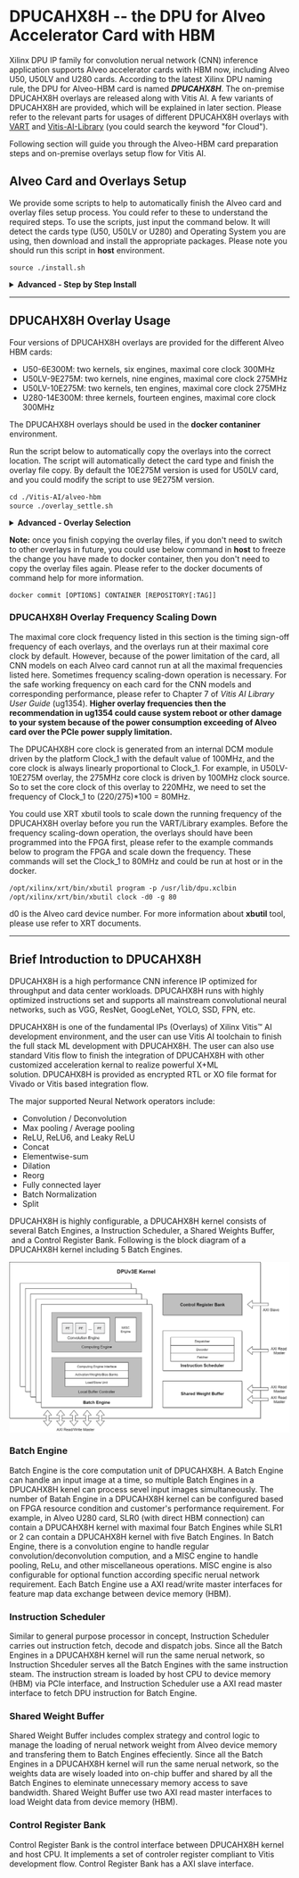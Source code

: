 # DPUCAHX8H -- the DPU for Alveo Accelerator Card with HBM

Xilinx DPU IP family for convolution nerual network (CNN) inference application supports Alveo accelerator cards with HBM now, including Alveo U50, U50LV and U280 cards. According to the latest Xilinx DPU naming rule, the DPU for Alveo-HBM card is named ***DPUCAHX8H***. The on-premise DPUCAHX8H overlays are released along with Vitis AI. A few variants of DPUCAHX8H are provided, which will be explained in later section. Please refer to the relevant parts for usages of different DPUCAHX8H overlays with [VART](../VART/README.md) and [Vitis-AI-Library](../Vitis-AI-Library/README.md) (you could search the keyword "for Cloud").

Following section will guide you through the Alveo-HBM card preparation steps and on-premise overlays setup flow for Vitis AI.

## Alveo Card and Overlays Setup

We provide some scripts to help to automatically finish the Alveo card and overlay files setup process. You could refer to these to understand the required steps. To use the scripts, just input the command below. It will detect the cards type (U50, U50LV or U280) and Operating System you are using, then download and install the appropriate packages. Please note you should run this script in **host** environment.

~~~
source ./install.sh
~~~

<details>
 <summary><b>Advanced - Step by Step Install</b></summary>

### Install XRT

Before you go through the next steps, please ensure the latest Xilinx runtime (XRT) is installed on your host, you can get XRT from these links:

CentOS/Redhat 7.4-7.7: [xrt_202010.2.6.655_7.4.1708-x86_64-xrt.rpm](https://www.xilinx.com/bin/public/openDownload?filename=xrt_202010.2.6.655_7.4.1708-x86_64-xrt.rpm)

Ubuntu 16.04: [xrt_202010.2.6.655_16.04-amd64-xrt.deb](https://www.xilinx.com/bin/public/openDownload?filename=xrt_202010.2.6.655_16.04-amd64-xrt.deb)

Ubuntu 18.04: [xrt_202010.2.6.655_18.04-amd64-xrt.deb](https://www.xilinx.com/bin/public/openDownload?filename=xrt_202010.2.6.655_18.04-amd64-xrt.deb)

### Install the Alveo Card Target Platform

#### Alveo U280 Card
For U280 card, DPUCAHX8H use the standard gen3x16 target platform released in the Xilinx website [U280 page](https://www.xilinx.com/products/boards-and-kits/alveo/u280). Please download and install the required gen3x4 target platform files.

CentOS/Redhat 7.4-7.7:
[xilinx-u280-xdma-201920.3-2789161.x86_64.rpm](https://www.xilinx.com/bin/public/openDownload?filename=xilinx-u280-xdma-201920.3-2789161.x86_64.rpm)

Ubuntu 16.04:
[xilinx-u280-xdma-201920.3-2789161_16.04.deb](https://www.xilinx.com/bin/public/openDownload?filename=xilinx-u280-xdma-201920.3-2789161_16.04.deb)

Ubuntu 18.04:
[xilinx-u280-xdma-201920.3-2789161_18.04.deb](https://www.xilinx.com/bin/public/openDownload?filename=xilinx-u280-xdma-201920.3-2789161_18.04.deb)

#### Alveo U50 Card
For U50 card, DPUCAHX8H use the gen3x4 version target platform instead of the standard gen3x16 platform. Please download and install the required gen3x4 target platform files.

CentOS/Redhat 7.4-7.7:
[Xilinx-u50-gen3x4-xdma-2-202010.1-2902115-noarch_rpm.tar.gz](https://www.xilinx.com/bin/public/openDownload?filename=Xilinx-u50-gen3x4-xdma-2-202010.1-2902115-noarch_rpm.tar.gz)

Ubuntu 16.04:
[Xilinx-u50-gen3x4-xdma-2-202010.1-2902115-16.04_deb.tar.gz](https://www.xilinx.com/bin/public/openDownload?filename=Xilinx-u50-gen3x4-xdma-2-202010.1-2902115-16.04_deb.tar.gz)

Ubuntu 18.04:
[Xilinx-u50-gen3x4-xdma-2-202010.1-2902115-16.04_deb.tar.gz](https://www.xilinx.com/bin/public/openDownload?filename=Xilinx-u50-gen3x4-xdma-2-202010.1-2902115-18.04_deb.tar.gz)


#### Alveo U50LV Card

For U50LV card, DPUCAHX8H use the gen3x4 version target platform instead of the standard gen3x16 platform. Please download and install the required gen3x4 target platform files.

CentOS/Redhat 7.4-7.7:
[Xilinx-u50lv-gen3x4-xdma-2-202010.1-2902115-noarch_rpm.tar.gz](https://www.xilinx.com/bin/public/openDownload?filename=Xilinx-u50lv-gen3x4-xdma-2-202010.1-2902115-noarch_rpm.tar.gz)

Ubuntu 16.04:
[Xilinx-u50lv-gen3x4-xdma-2-202010.1-2902115-16.04_deb.tar.gz](https://www.xilinx.com/bin/public/openDownload?filename=Xilinx-u50lv-gen3x4-xdma-2-202010.1-2902115-16.04_deb.tar.gz)

Ubuntu 18.04:
[Xilinx-u50lv-gen3x4-xdma-2-202010.1-2902115-16.04_deb.tar.gz](https://www.xilinx.com/bin/public/openDownload?filename=Xilinx-u50lv-gen3x4-xdma-2-202010.1-2902115-18.04_deb.tar.gz)


### Update the Alveo Card Flash
After you have downloaded and installed the platform files above, use following commands and cold reboot your machine to finished the setup.

For Alveo U280:
~~~
sudo /opt/xilinx/xrt/bin/xbmgmt flash --update --shell xilinx_u280_xdma_201920_3
~~~

For Alveo U50:
~~~
sudo /opt/xilinx/xrt/bin/xbmgmt flash --update --shell xilinx_u50_gen3x4_xdma_base_2
~~~

For Alveo U50LV:
~~~
sudo /opt/xilinx/xrt/bin/xbmgmt flash --update --shell xilinx_u50lv_gen3x4_xdma_base_2
~~~

### DPUCAHX8H Overlays Installation

Four kinds of DPUCAHX8H overlays are provided for different Alveo HBM card:
* U50-6E300M: two kernels, six engines, maximal core clock 300MHz
* U50LV-9E275M: two kernels, nine engines, maximal core clock 275MHz
* U50LV-10E275M: two kernels, ten engines, maximal core clock 275MHz
* U280-14E300M: three kernels, fourteen engines, maximal core clock 300MHz

#### Get and Decompress Overlays Tarball
In the host or docker, get to the shared Vitis AI git repository directory and use following commands to download and decompress the overlays tarball.

~~~
cd ./Vitis-AI/alveo-hbm
wget https://www.xilinx.com/bin/public/openDownload?filename=alveo_xclbin-1.2.1.tar.gz -O alveo_xclbin-1.2.1.tar.gz
tar xfz alveo_xclbin-1.2.1.tar.gz
~~~

</details>

---
## DPUCAHX8H Overlay Usage

Four versions of DPUCAHX8H overlays are provided for the different Alveo HBM cards:
* U50-6E300M: two kernels, six engines, maximal core clock 300MHz
* U50LV-9E275M: two kernels, nine engines, maximal core clock 275MHz
* U50LV-10E275M: two kernels, ten engines, maximal core clock 275MHz
* U280-14E300M: three kernels, fourteen engines, maximal core clock 300MHz

The DPUCAHX8H overlays should be used in the **docker contaniner** environment.

Run the script below to automatically copy the overlays into the correct location. The script will automatically detect the card type and finish the overlay file copy. By default the 10E275M version is used for U50LV card, and you could modify the script to use 9E275M version.

~~~
cd ./Vitis-AI/alveo-hbm
source ./overlay_settle.sh
~~~


<details>
 <summary><b>Advanced - Overlay Selection</b></summary>
 
###  Copy Overlay Files
Start the CPU or GPU docker, get into the shared Vitis AI git repository directory and use following command to copy the overlay files for different Alveo card. Please note everytime you start a new docker container, you should do this step.

For Alveo U50, use U50-6E300M overlay:
~~~
cd ./Vitis-AI/alveo-hbm
sudo cp alveo_xclbin-1.2.0/U50/6E300M/* /usr/lib
~~~

For Alveo U50LV, use U50LV-9E275M overlay:
~~~
cd ./Vitis-AI/alveo-hbm
sudo cp alveo_xclbin-1.2.0//U50lv/9E275M/* /usr/lib
~~~

For Alveo U50LV, use U50LV-10E275M overlay:
~~~
cd ./Vitis-AI/alveo-hbm
sudo cp alveo_xclbin-1.2.0//U50lv/10E275M/* /usr/lib
~~~

For Alveo U280, use U280-14E300M overlay:
~~~
cd ./Vitis-AI/alveo-hbm
sudo cp alveo_xclbin-1.2.0/U280/14E300M/* /usr/lib
~~~

</details>

**Note:** once you finish copying the overlay files, if you don't need to switch to other overlays in future, you could use below command in **host** to freeze the change you have made to docker container, then you don't need to copy the overlay files again. Please refer to the docker documents of command help for more information.

~~~
docker commit [OPTIONS] CONTAINER [REPOSITORY[:TAG]]
~~~


### DPUCAHX8H Overlay Frequency Scaling Down
The maximal core clock frequency listed in this section is the timing sign-off frequency of each overlays, and the overlays run at their maximal core clock by default. However, because of the power limitation of the card, all CNN models on each Alveo card cannot run at all the maximal frequencies listed here. Sometimes frequency scaling-down operation is necessary. For the safe working frequency on each card for the CNN models and corresponding performance, please refer to Chapter 7 of *Vitis AI Library User Guide* (ug1354). **Higher overlay frequencies then the recommendation in ug1354 could cause system reboot or other damage to your system because of the power consumption exceeding of Alveo card over the PCIe power supply limitation.**

The DPUCAHX8H core clock is generated from an internal DCM module driven by the platform Clock_1 with the default value of 100MHz, and the core clock is always linearly proportional to Clock_1. For example, in U50LV-10E275M overlay, the 275MHz core clock is driven by 100MHz clock source. So to set the core clock of this overlay to 220MHz, we need to set the frequency of Clock_1 to (220/275)*100 = 80MHz.

You could use XRT xbutil tools to scale down the running frequency of the DPUCAHX8H overlay before you run the VART/Library examples. Before the frequency scaling-down operation, the overlays should have been programmed into the FPGA first, please refer to the example commands below to program the FPGA and scale down the frequency. These commands will set the Clock_1 to 80MHz and could be run at host or in the docker.

~~~
/opt/xilinx/xrt/bin/xbutil program -p /usr/lib/dpu.xclbin
/opt/xilinx/xrt/bin/xbutil clock -d0 -g 80
~~~
d0 is the Alveo card device number. For more information about **xbutil** tool, please use refer to XRT documents.

---

## Brief Introduction to DPUCAHX8H

DPUCAHX8H is a high performance CNN inference IP optimized for throughput and data center workloads. DPUCAHX8H runs with highly optimized instructions set and supports all mainstream convolutional neural networks, such as VGG, ResNet, GoogLeNet, YOLO, SSD, FPN, etc. 

DPUCAHX8H is one of the fundamental IPs (Overlays) of Xilinx Vitis™ AI development environment, and the user can use Vitis AI toolchain to finish the full stack ML development with DPUCAHX8H. The user can also use standard Vitis flow to finish the integration of DPUCAHX8H with other customized acceleration kernal to realize powerful X+ML solution. DPUCAHX8H is provided as encrypted RTL or XO file format for Vivado or Vitis based integration flow.

The major supported Neural Network operators include:

- Convolution / Deconvolution
- Max pooling / Average pooling
- ReLU, ReLU6, and Leaky ReLU
- Concat
- Elementwise-sum
- Dilation
- Reorg
- Fully connected layer
- Batch Normalization
- Split

DPUCAHX8H is highly configurable, a DPUCAHX8H kernel consists of several Batch Engines, a Instruction Scheduler, a Shared Weights Buffer,  and a Control Register Bank. Following is the block diagram of a DPUCAHX8H kernel including 5 Batch Engines.

<img src = "./images/DPU Kernel Diagram.png" align = "center">

### Batch Engine
Batch Engine is the core computation unit of DPUCAHX8H. A Batch Engine can handle an input image at a time, so multiple Batch Engines in a DPUCAHX8H kenel can process sevel input images simultaneously. The number of Batah Engine in a DPUCAHX8H kernel can be configured based on FPGA resource condition and customer's  performance requirement. For example, in Alveo U280 card, SLR0 (with direct HBM connection) can contain a DPUCAHX8H kernel with maximal four Batch Engines while SLR1 or 2 can contain a DPUCAHX8H kernel with five Batch Engines. In Batch Engine, there is a convolution engine to handle regular convolution/deconvolution compution, and a MISC engine to handle pooling, ReLu, and other miscellaneous operations. MISC engine is also configurable for optional function according specific nerual network requirement. Each Batch Engine use a AXI read/write master interfaces for feature map data exchange between device memory (HBM).

### Instruction Scheduler
Similar to general purpose processor in concept, Instruction Scheduler carries out instruction fetch, decode and dispatch jobs. Since all the Batch Engines in a DPUCAHX8H kernel will run the same nerual network, so Instruction Shceduler serves all the Batch Engines with the same instruction steam. The instruction stream is loaded by host CPU to device memory (HBM) via PCIe interface, and Instruction Scheduler use a AXI read master interface to fetch DPU instruction for Batch Engine.

### Shared Weight Buffer
Shared Weight Buffer includes complex strategy and control logic to manage the loading of nerual network weight from Alveo device memory and transfering them to Batch Engines effeciently. Since all the Batch Engines in a DPUCAHX8H kernel will run the same nerual network, so the weights data are wisely loaded into on-chip buffer and shared by all the Batch Engines to eleminate unnecessary memory access to save bandwidth. Shared Weight Buffer use two AXI read master interfaces to load Weight data from device memory (HBM).

### Control Register Bank
Control Register Bank is the control interface between DPUCAHX8H kernel and host CPU. It implements a set of controler register compliant to Vitis development flow. Control Register Bank has a AXI slave interface.
